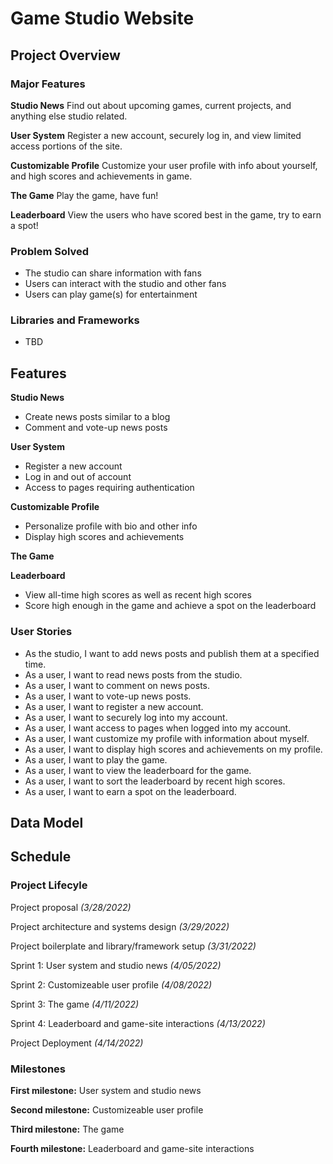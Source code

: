 # Game Studio Website

## Project Overview

### Major Features

**Studio News**
    Find out about upcoming games, current projects, and anything else studio related.

**User System**
    Register a new account, securely log in, and view limited access portions of the site.

**Customizable Profile**
    Customize your user profile with info about yourself, and high scores and achievements in game.

**The Game**
    Play the game, have fun!

**Leaderboard**
    View the users who have scored best in the game, try to earn a spot!

### Problem Solved
- The studio can share information with fans
- Users can interact with the studio and other fans
- Users can play game(s) for entertainment

### Libraries and Frameworks
- TBD

## Features
**Studio News**
- Create news posts similar to a blog
- Comment and vote-up news posts

**User System**
- Register a new account
- Log in and out of account
- Access to pages requiring authentication

**Customizable Profile**
- Personalize profile with bio and other info
- Display high scores and achievements

**The Game**

**Leaderboard**
- View all-time high scores as well as recent high scores
- Score high enough in the game and achieve a spot on the leaderboard

### User Stories
- As the studio, I want to add news posts and publish them at a specified time.
- As a user, I want to read news posts from the studio.
- As a user, I want to comment on news posts.
- As a user, I want to vote-up news posts.
- As a user, I want to register a new account.
- As a user, I want to securely log into my account.
- As a user, I want access to pages when logged into my account.
- As a user, I want customize my profile with information about myself.
- As a user, I want to display high scores and achievements on my profile.
- As a user, I want to play the game.
- As a user, I want to view the leaderboard for the game.
- As a user, I want to sort the leaderboard by recent high scores.
- As a user, I want to earn a spot on the leaderboard.

## Data Model

## Schedule

### Project Lifecyle
Project proposal
*(3/28/2022)*

Project architecture and systems design
*(3/29/2022)*

Project boilerplate and library/framework setup
*(3/31/2022)*

Sprint 1: User system and studio news
*(4/05/2022)*

Sprint 2: Customizeable user profile
*(4/08/2022)*

Sprint 3: The game
*(4/11/2022)*

Sprint 4: Leaderboard and game-site interactions
*(4/13/2022)*

Project Deployment
*(4/14/2022)*

### Milestones

**First milestone:** User system and studio news

**Second milestone:** Customizeable user profile

**Third milestone:** The game

**Fourth milestone:** Leaderboard and game-site interactions
